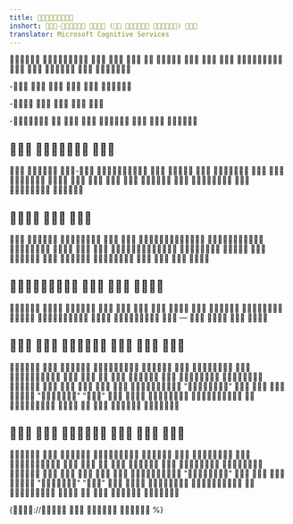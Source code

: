 ```yaml
---
title: 
inshort: -  (  ) 
translator: Microsoft Cognitive Services
---
```


               

-     

-    

-       

##   
  -                   

##   
                      

##    
                —    

##      
                        ""     "" ""           

##      
                        ""     "" ""           

{://    %}

